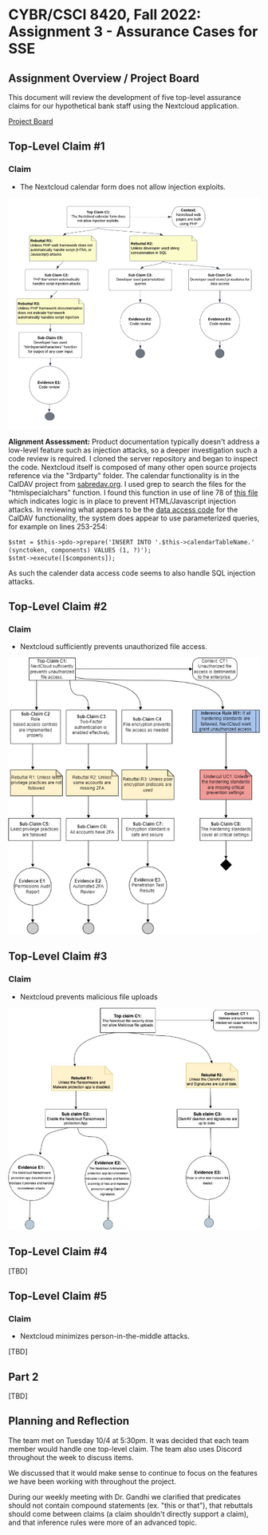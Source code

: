 # CYBR/CSCI 8420, Fall 2022: Assignment 3 - Assurance Cases for SSE


Assignment Overview / Project Board
-
This document will review the development of five top-level assurance claims for our hypothetical bank staff using the Nextcloud application.

[Project Board](https://github.com/orgs/unosec/projects/3)


Top-Level Claim #1
-
### Claim

- The Nextcloud calendar form does not allow injection exploits.

![image](https://github.com/unosec/project/blob/main/images/JSassignment3.png)

**Alignment Assessment:**  Product documentation typically doesn't address a low-level feature such as injection attacks, so a deeper investigation such a code review is required.  I cloned the server repository and began to inspect the code.  Nextcloud itself is composed of many other open source projects reference via the "3rdparty" folder.  The calendar functionality is in the CalDAV project from [sabredav.org](https://sabredav.org).  I used grep to search the files for the "htmlspecialchars" function.  I found this function in use of line 78 of [this file](https://github.com/nextcloud/3rdparty/blob/master/sabre/dav/lib/DAV/Browser/HtmlOutputHelper.php) which indicates logic is in place to prevent HTML/Javascript injection attacks.  In reviewing what appears to be the [data access code](https://github.com/nextcloud/3rdparty/blob/020d0d3892bd3b7296db8ed21448c834d33d5723/sabre/dav/lib/CalDAV/Backend/PDO.php) for the CalDAV functionality, the system does appear to use parameterized queries, for example on lines 253-254:
``` 
$stmt = $this->pdo->prepare('INSERT INTO '.$this->calendarTableName.' (synctoken, components) VALUES (1, ?)');
$stmt->execute([$components]);
```
As such the calender data access code seems to also handle SQL injection attacks.

  

<!-- https://www.php.net/manual/en/function.htmlspecialchars.php -->

Top-Level Claim #2
-
### Claim
- Nextcloud sufficiently prevents unauthorized file access. 

![image](https://github.com/unosec/project/blob/main/images/dpetschke-Claim.png)

Top-Level Claim #3
-

### Claim
- Nextcloud prevents malicious file uploads

![image](https://github.com/unosec/project/blob/main/images/MalwareProtectionUseCase.png)


Top-Level Claim #4
-
[TBD]


Top-Level Claim #5
-
### Claim
- Nextcloud minimizes person-in-the-middle attacks.

[TBD]

Part 2 
-

[TBD]

Planning and Reflection
-
The team met on Tuesday 10/4 at 5:30pm. It was decided that each team member would handle one top-level claim. The team also uses Discord throughout the week to discuss items.

We discussed that it would make sense to continue to focus on the features we have been working with throughout the project.

During our weekly meeting with Dr. Gandhi we clarified that predicates should not contain compound statements (ex. "this or that"), that rebuttals should come between claims (a claim shouldn't directly support a claim), and that inference rules were more of an advanced topic.
